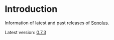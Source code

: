 # Introduction

Information of latest and past releases of [Sonolus](https://sonolus.com).

Latest version: [0.7.3](./versions/0.7.3.md)
